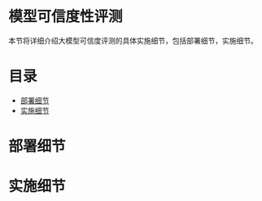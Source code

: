 

# 模型可信度性评测

本节将详细介绍大模型可信度评测的具体实施细节，包括部署细节，实施细节。

# 目录

- [部署细节](#部署细节)
- [实施细节](#实施细节)

# 部署细节



# 实施细节



